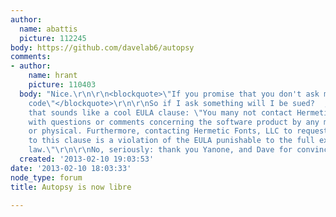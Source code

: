 ```yaml
---
author:
  name: abattis
  picture: 112245
body: https://github.com/davelab6/autopsy
comments:
- author:
    name: hrant
    picture: 110403
  body: "Nice.\r\n\r\n<blockquote>\"If you promise that you don't ask me about the
    code\"</blockquote>\r\n\r\nSo if I ask something will I be sued?  ;-)\r\n\r\nHey,
    that sounds like a cool EULA clause: \"You many not contact Hermetic Fonts, LLC
    with questions or comments concerning the software product by any means, electronic
    or physical. Furthermore, contacting Hermetic Fonts, LLC to request an exception
    to this clause is a violation of the EULA punishable to the full extent of the
    law.\"\r\n\r\nNo, seriously: thank you Yanone, and Dave for convincing him.\r\n\r\nhhp\r\n"
  created: '2013-02-10 19:03:53'
date: '2013-02-10 18:03:33'
node_type: forum
title: Autopsy is now libre

---
```

